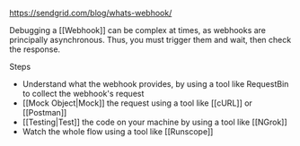 https://sendgrid.com/blog/whats-webhook/

Debugging a [[Webhook]] can be complex at times, as webhooks are principally asynchronous. Thus, you must trigger them and wait, then check the response.

Steps 

- Understand what the webhook provides, by using a tool like RequestBin to collect the webhook's request
- [[Mock Object|Mock]] the request using a tool like [[cURL]] or [[Postman]]
- [[Testing|Test]] the code on your machine by using a tool like [[NGrok]]
- Watch the whole flow using a tool like [[Runscope]]